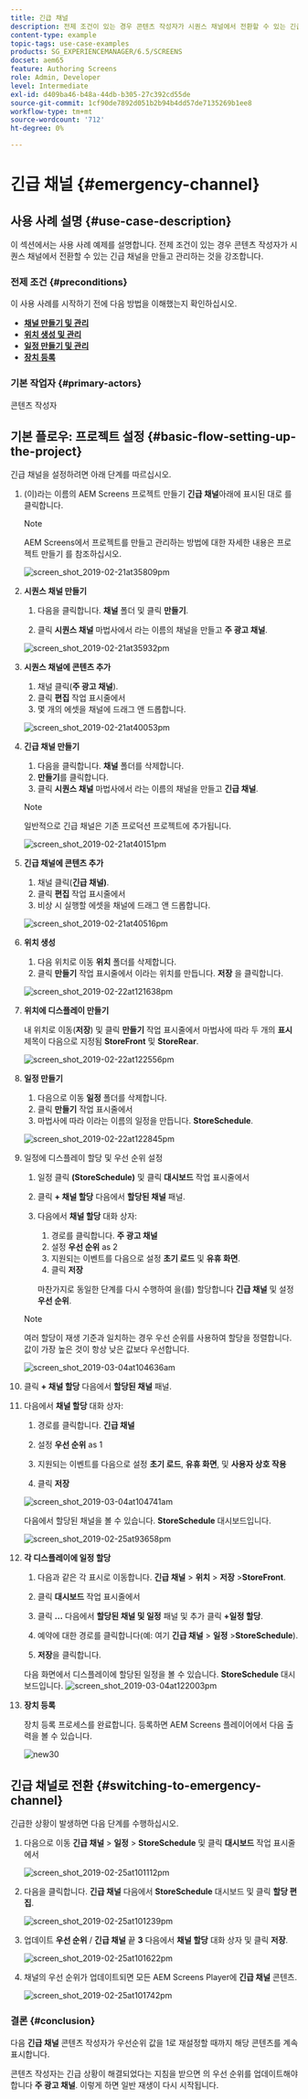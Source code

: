 ```yaml
---
title: 긴급 채널
description: 전제 조건이 있는 경우 콘텐츠 작성자가 시퀀스 채널에서 전환할 수 있는 긴급 채널을 만들고 관리하는 방법에 대해 알아봅니다.
content-type: example
topic-tags: use-case-examples
products: SG_EXPERIENCEMANAGER/6.5/SCREENS
docset: aem65
feature: Authoring Screens
role: Admin, Developer
level: Intermediate
exl-id: d409ba46-b48a-44db-b305-27c392cd55de
source-git-commit: 1cf90de7892d051b2b94b4dd57de7135269b1ee8
workflow-type: tm+mt
source-wordcount: '712'
ht-degree: 0%

---
```


# 긴급 채널 {#emergency-channel}

## 사용 사례 설명 {#use-case-description}

이 섹션에서는 사용 사례 예제를 설명합니다. 전제 조건이 있는 경우 콘텐츠 작성자가 시퀀스 채널에서 전환할 수 있는 긴급 채널을 만들고 관리하는 것을 강조합니다.

### 전제 조건 {#preconditions}

이 사용 사례를 시작하기 전에 다음 방법을 이해했는지 확인하십시오.

* **[채널 만들기 및 관리](managing-channels.md)**
* **[위치 생성 및 관리](managing-locations.md)**
* **[일정 만들기 및 관리](managing-schedules.md)**
* **[장치 등록](device-registration.md)**

### 기본 작업자 {#primary-actors}

콘텐츠 작성자

## 기본 플로우: 프로젝트 설정 {#basic-flow-setting-up-the-project}

긴급 채널을 설정하려면 아래 단계를 따르십시오.

1. (이)라는 이름의 AEM Screens 프로젝트 만들기 **긴급 채널**&#x200B;아래에 표시된 대로 를 클릭합니다.

   >[!NOTE]
   >AEM Screens에서 프로젝트를 만들고 관리하는 방법에 대한 자세한 내용은 프로젝트 만들기 를 참조하십시오.

   ![screen_shot_2019-02-21at35809pm](assets/screen_shot_2019-02-21at35809pm.png)

1. **시퀀스 채널 만들기**

   1. 다음을 클릭합니다. **채널** 폴더 및 클릭 **만들기**.

   1. 클릭 **시퀀스 채널** 마법사에서 라는 이름의 채널을 만들고 **주 광고 채널**.

   ![screen_shot_2019-02-21at35932pm](assets/screen_shot_2019-02-21at35932pm.png)

1. **시퀀스 채널에 콘텐츠 추가**

   1. 채널 클릭(**주 광고 채널**).
   1. 클릭 **편집** 작업 표시줄에서
   1. 몇 개의 에셋을 채널에 드래그 앤 드롭합니다.

   ![screen_shot_2019-02-21at40053pm](assets/screen_shot_2019-02-21at40053pm.png)

1. **긴급 채널 만들기**

   1. 다음을 클릭합니다. **채널** 폴더를 삭제합니다.
   1. **만들기**&#x200B;를 클릭합니다.
   1. 클릭 **시퀀스 채널** 마법사에서 라는 이름의 채널을 만들고 **긴급 채널**.

   >[!NOTE]
   >
   >일반적으로 긴급 채널은 기존 프로덕션 프로젝트에 추가됩니다.

   ![screen_shot_2019-02-21at40151pm](assets/screen_shot_2019-02-21at40151pm.png)

1. **긴급 채널에 콘텐츠 추가**

   1. 채널 클릭(**긴급 채널)**.
   1. 클릭 **편집** 작업 표시줄에서
   1. 비상 시 실행할 에셋을 채널에 드래그 앤 드롭합니다.

   ![screen_shot_2019-02-21at40516pm](assets/screen_shot_2019-02-21at40516pm.png)

1. **위치 생성**

   1. 다음 위치로 이동 **위치** 폴더를 삭제합니다.
   1. 클릭 **만들기** 작업 표시줄에서 이라는 위치를 만듭니다. **저장** 을 클릭합니다.

   ![screen_shot_2019-02-22at121638pm](assets/screen_shot_2019-02-22at121638pm.png)

1. **위치에 디스플레이 만들기**

   내 위치로 이동(**저장**) 및 클릭 **만들기** 작업 표시줄에서 마법사에 따라 두 개의 **표시** 제목이 다음으로 지정됨 **StoreFront** 및 **StoreRear**.

   ![screen_shot_2019-02-22at122556pm](assets/screen_shot_2019-02-22at122556pm.png)

1. **일정 만들기**

   1. 다음으로 이동 **일정** 폴더를 삭제합니다.
   1. 클릭 **만들기** 작업 표시줄에서
   1. 마법사에 따라 이라는 이름의 일정을 만듭니다. **StoreSchedule**.

   ![screen_shot_2019-02-22at122845pm](assets/screen_shot_2019-02-22at122845pm.png)

1. 일정에 디스플레이 할당 및 우선 순위 설정

   1. 일정 클릭 **(StoreSchedule)** 및 클릭 **대시보드** 작업 표시줄에서

   1. 클릭 **+ 채널 할당** 다음에서 **할당된 채널** 패널.

   1. 다음에서 **채널 할당** 대화 상자:

      1. 경로를 클릭합니다. **주 광고 채널**
      1. 설정 **우선 순위** as 2
      1. 지원되는 이벤트를 다음으로 설정 **초기 로드** 및 **유휴 화면**.
      1. 클릭 **저장**

      마찬가지로 동일한 단계를 다시 수행하여 을(를) 할당합니다 **긴급 채널** 및 설정 **우선 순위**.

   >[!NOTE]
   >
   >여러 할당이 재생 기준과 일치하는 경우 우선 순위를 사용하여 할당을 정렬합니다. 값이 가장 높은 것이 항상 낮은 값보다 우선합니다.

   ![screen_shot_2019-03-04at104636am](assets/screen_shot_2019-03-04at104636am.png)

1. 클릭 **+ 채널 할당** 다음에서 **할당된 채널** 패널.

1. 다음에서 **채널 할당** 대화 상자:

   1. 경로를 클릭합니다. **긴급 채널**
   1. 설정 **우선 순위** as 1

   1. 지원되는 이벤트를 다음으로 설정 **초기 로드**, **유휴 화면**, 및 **사용자 상호 작용**

   1. 클릭 **저장**

   ![screen_shot_2019-03-04at104741am](assets/screen_shot_2019-03-04at104741am.png)

   다음에서 할당된 채널을 볼 수 있습니다. **StoreSchedule** 대시보드입니다.

   ![screen_shot_2019-02-25at93658pm](assets/screen_shot_2019-02-25at93658pm.png)

1. **각 디스플레이에 일정 할당**

   1. 다음과 같은 각 표시로 이동합니다. **긴급 채널** > **위치** > **저장** >**StoreFront**.

   1. 클릭 **대시보드** 작업 표시줄에서
   1. 클릭 **...** 다음에서 **할당된 채널 및 일정** 패널 및 추가 클릭 **+일정 할당**.

   1. 예약에 대한 경로를 클릭합니다(예: 여기 **긴급 채널** > **일정** >**StoreSchedule**).

   1. **저장**&#x200B;을 클릭합니다.

   다음 화면에서 디스플레이에 할당된 일정을 볼 수 있습니다. **StoreSchedule** 대시보드입니다.
   ![screen_shot_2019-03-04at122003pm](assets/screen_shot_2019-03-04at122003pm.png)

1. **장치 등록**

   장치 등록 프로세스를 완료합니다. 등록하면 AEM Screens 플레이어에서 다음 출력을 볼 수 있습니다.

   ![new30](assets/new30.gif)

## 긴급 채널로 전환 {#switching-to-emergency-channel}

긴급한 상황이 발생하면 다음 단계를 수행하십시오.

1. 다음으로 이동 **긴급 채널** > **일정** > **StoreSchedule** 및 클릭 **대시보드** 작업 표시줄에서

   ![screen_shot_2019-02-25at101112pm](assets/screen_shot_2019-02-25at101112pm.png)

1. 다음을 클릭합니다. **긴급 채널** 다음에서 **StoreSchedule** 대시보드 및 클릭 **할당 편집**.

   ![screen_shot_2019-02-25at101239pm](assets/screen_shot_2019-02-25at101239pm.png)

1. 업데이트 **우선 순위** / **긴급 채널** 끝 **3** 다음에서 **채널 할당** 대화 상자 및 클릭 **저장**.

   ![screen_shot_2019-02-25at101622pm](assets/screen_shot_2019-02-25at101622pm.png)

1. 채널의 우선 순위가 업데이트되면 모든 AEM Screens Player에 **긴급 채널** 콘텐츠.

   ![screen_shot_2019-02-25at101742pm](assets/screen_shot_2019-02-25at101742pm.png)

### 결론 {#conclusion}

다음 **긴급 채널** 콘텐츠 작성자가 우선순위 값을 1로 재설정할 때까지 해당 콘텐츠를 계속 표시합니다.

콘텐츠 작성자는 긴급 상황이 해결되었다는 지침을 받으면 의 우선 순위를 업데이트해야 합니다 **주 광고 채널**. 이렇게 하면 일반 재생이 다시 시작됩니다.
